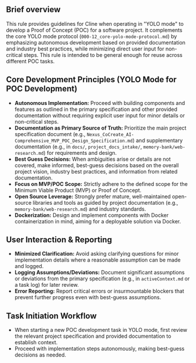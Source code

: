 ## Brief overview
This rule provides guidelines for Cline when operating in "YOLO mode" to develop a Proof of Concept (POC) for a software project. It complements the core YOLO mode protocol (`000-12_core-yolo-mode-protocol.md`) by emphasizing autonomous development based on provided documentation and industry best practices, while minimizing direct user input for non-critical steps. This rule is intended to be general enough for reuse across different POC tasks.

## Core Development Principles (YOLO Mode for POC Development)
-   **Autonomous Implementation:** Proceed with building components and features as outlined in the primary specification and other provided documentation without requiring explicit user input for minor details or non-critical steps.
-   **Documentation as Primary Source of Truth:** Prioritize the main project specification document (e.g., `Nexus_CoCreate_AI-Comprehensive_MVP_POC_Design_Specification.md`) and supplementary documentation (e.g., in `docs/`, `project_docs_intake/`, `memory-bank/web-research.md`) for requirements and design.
-   **Best Guess Decisions:** When ambiguities arise or details are not covered, make informed, best-guess decisions based on the overall project vision, industry best practices, and information from related documentation.
-   **Focus on MVP/POC Scope:** Strictly adhere to the defined scope for the Minimum Viable Product (MVP) or Proof of Concept.
-   **Open Source Leverage:** Strongly prefer mature, well-maintained open-source libraries and tools as guided by project documentation (e.g., `memory-bank/web-research.md`) and industry standards.
-   **Dockerization:** Design and implement components with Docker containerization in mind, aiming for a deployable solution via Docker.

## User Interaction & Reporting
-   **Minimized Clarification:** Avoid asking clarifying questions for minor implementation details where a reasonable assumption can be made and logged.
-   **Logging Assumptions/Deviations:** Document significant assumptions or deviations from the primary specification (e.g., in `activeContext.md` or a task log) for later review.
-   **Error Reporting:** Report critical errors or insurmountable blockers that prevent further progress even with best-guess assumptions.

## Task Initiation Workflow
-   When starting a new POC development task in YOLO mode, first review the relevant project specification and provided documentation to establish context.
-   Proceed with implementation steps autonomously, making best-guess decisions as needed.
